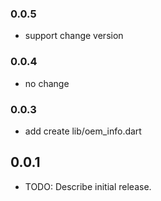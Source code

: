 ### 0.0.5
* support change version

### 0.0.4
* no change

### 0.0.3
* add create lib/oem_info.dart

## 0.0.1

* TODO: Describe initial release.
